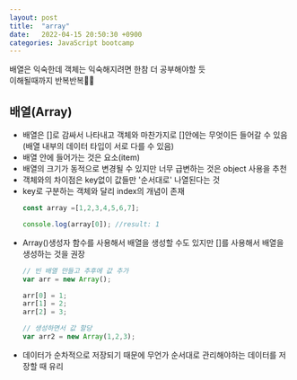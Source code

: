 ```yaml
---
layout: post
title:  "array"
date:   2022-04-15 20:50:30 +0900
categories: JavaScript bootcamp
---
```


배열은 익숙한데 객체는 익숙해지려면 한참 더 공부해야할 듯  
이해될때까지 반복반복🐱‍💻

## 배열(Array)
- 배열은 []로 감싸서 나타내고 객체와 마찬가지로 []안에는 무엇이든 들어갈 수 있음(배열 내부의 데이터 타입이 서로 다를 수 있음)
- 배열 안에 들어가는 것은 요소(item)
- 배열의 크기가 동적으로 변경될 수 있지만 너무 급변하는 것은 object 사용을 추천
- 객체와의 차이점은 key없이 값들만 '순서대로' 나열된다는 것
- key로 구분하는 객체와 달리 index의 개념이 존재
  ```javascript
  const array =[1,2,3,4,5,6,7];

  console.log(array[0]); //result: 1
  ```
- Array()생성자 함수를 사용해서 배열을 생성할 수도 있지만 []를 사용해서 배열을 생성하는 것을 권장
  ```javascript
  // 빈 배열 만들고 추후에 값 추가
  var arr = new Array();

  arr[0] = 1;
  arr[1] = 2;
  arr[2] = 3;

  // 생성하면서 값 할당
  var arr2 = new Array(1,2,3);
  ```
- 데이터가 순차적으로 저장되기 때문에 무언가 순서대로 관리해야하는 데이터를 저장할 때 유리